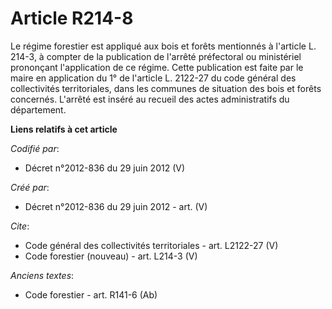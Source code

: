 # Article R214-8

Le régime forestier est appliqué aux bois et forêts mentionnés à l'article L. 214-3, à compter de la publication de l'arrêté
préfectoral ou ministériel prononçant l'application de ce régime. Cette publication est faite par le maire en application du
1° de l'article L. 2122-27 du code général des collectivités territoriales, dans les communes de situation des bois et forêts
concernés. L'arrêté est inséré au recueil des actes administratifs du département.

**Liens relatifs à cet article**

_Codifié par_:

  - Décret n°2012-836 du 29 juin 2012 (V)

_Créé par_:

  - Décret n°2012-836 du 29 juin 2012 - art. (V)

_Cite_:

  - Code général des collectivités territoriales - art. L2122-27 (V)
  - Code forestier (nouveau) - art. L214-3 (V)

_Anciens textes_:

  - Code forestier - art. R141-6 (Ab)
